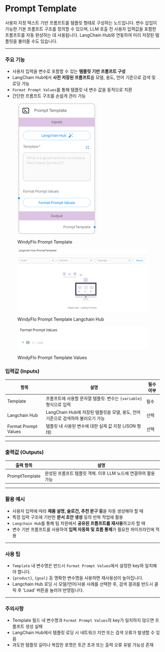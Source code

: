 # Prompt Template

사용자 지정 텍스트 기반 프롬프트를 템플릿 형태로 구성하는 노드입니다. 변수 삽입이 가능한 기본 프롬프트 구조를 정의할 수 있으며, LLM 호출 전 사용자 입력값을 포함한 프롬프트를 자동 완성하는 데 사용됩니다. LangChain Hub와 연동하여 미리 저장된 템플릿을 불러올 수도 있습니다.

***

### 주요 기능

* 사용자 입력을 변수로 포함할 수 있는 **템플릿 기반 프롬프트 구성**
* LangChain Hub에서 **사전 저장된 프롬프트**를 모델, 용도, 언어 기준으로 검색 및 로딩 가능
* `Format Prompt Values`를 통해 템플릿 내 변수 값을 동적으로 치환
* 간단한 프롬프트 구조를 손쉽게 관리 가능

<figure><img src="../../../.gitbook/assets/스크린샷 2025-05-20 181104.png" alt=""><figcaption><p>WindyFlo Prompt Template</p></figcaption></figure>

<figure><img src="../../../.gitbook/assets/스크린샷 2025-05-20 181112.png" alt=""><figcaption><p>WindyFlo Prompt Template Langchain Hub</p></figcaption></figure>

<figure><img src="../../../.gitbook/assets/스크린샷 2025-05-20 181122 (1).png" alt=""><figcaption><p>WindyFlo Prompt Template Values</p></figcaption></figure>

### 입력값 (Inputs)

| 항목                   | 설명                                                   | 필수 여부 |
| -------------------- | ---------------------------------------------------- | ----- |
| Template             | 프롬프트에 사용할 문자열 템플릿. 변수는 `{variable}` 형식으로 입력          | 필수    |
| Langchain Hub        | LangChain Hub에 저장된 템플릿을 모델, 용도, 언어 기준으로 검색하여 불러오기 가능 | 선택    |
| Format Prompt Values | 템플릿 내 사용된 변수에 대한 실제 값 지정 (JSON 형태)                   | 선택    |

***

### 출력값 (Outputs)

| 출력 항목          | 설명                                     |
| -------------- | -------------------------------------- |
| PromptTemplate | 완성된 프롬프트 템플릿 객체. 이후 LLM 노드에 연결하여 활용 가능 |

***

### 활용 예시

* 사용자 입력에 따라 **제품 설명, 슬로건, 추천 문구 등**을 자동 생성해야 할 때
* 특정 입력 구조에 기반한 **문서 초안 생성** 등의 반복 작업에 활용
* `Langchain Hub`를 통해 팀 차원에서 **공유된 프롬프트를 재사용**하고자 할 때
* 변수 기반 프롬프트를 사용하여 **입력 자동화 및 흐름 통제**가 필요한 파이프라인에 적용

***

### 사용 팁

* `Template` 내 변수명은 반드시 `Format Prompt Values`에서 설정한 key와 일치해야 합니다.
* `{product}`, `{goal}` 등 명확한 변수명을 사용하면 재사용성이 높아집니다.
* Langchain Hub 로딩 시 모델/언어/사용 사례를 선택한 후, 검색 결과를 반드시 클릭 후 'Load' 버튼을 눌러야 반영됩니다.

***

### 주의사항

* Template 필드 내 변수명과 `Format Prompt Values`의 key가 일치하지 않으면 프롬프트 생성 실패
* LangChain Hub에서 템플릿 로딩 시 네트워크 지연 또는 검색 오류가 발생할 수 있음
* 과도한 템플릿 길이나 복잡한 포맷은 토큰 초과 또는 출력 오류 유발 가능성 존재
